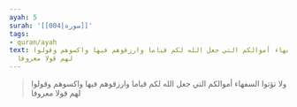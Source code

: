 ```yaml
---
ayah: 5
surah: '[[004|سورة]]'
tags:
- quran/ayah
text: ولا تؤتوا السفهاء أموالكم التي جعل الله لكم قياما وارزقوهم فيها واكسوهم وقولوا
  لهم قولا معروفا
---
```

> ولا تؤتوا السفهاء أموالكم التي جعل الله لكم قياما وارزقوهم فيها واكسوهم وقولوا لهم قولا معروفا
